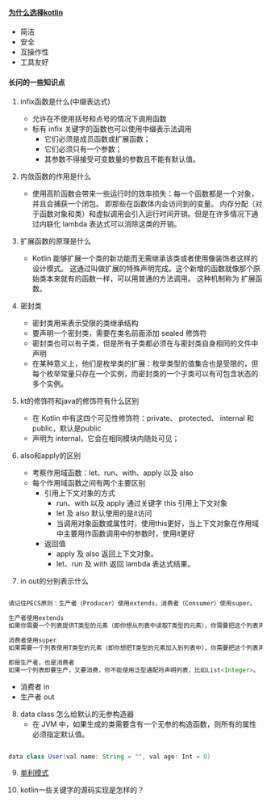 #### [为什么选择kotlin](https://www.kotlincn.net/)
* 简洁
* 安全
* 互操作性
* 工具友好

#### 长问的一些知识点

1. infix函数是什么(中缀表达式)
   *  允许在不使用括号和点号的情况下调用函数
   *  标有 infix 关键字的函数也可以使用中缀表示法调用
      *  它们必须是成员函数或扩展函数；
      *  它们必须只有一个参数；
      *  其参数不得接受可变数量的参数且不能有默认值。

2. 内敛函数的作用是什么
   * 使用高阶函数会带来一些运行时的效率损失：每一个函数都是一个对象，并且会捕获一个闭包。 即那些在函数体内会访问到的变量。 内存分配（对于函数对象和类）和虚拟调用会引入运行时间开销。但是在许多情况下通过内联化 lambda 表达式可以消除这类的开销。

3. 扩展函数的原理是什么
   * Kotlin 能够扩展一个类的新功能而无需继承该类或者使用像装饰者这样的设计模式。 这通过叫做扩展的特殊声明完成。这个新增的函数就像那个原始类本来就有的函数一样，可以用普通的方法调用。 这种机制称为 扩展函数。
  
4. 密封类
   * 密封类用来表示受限的类继承结构
   * 要声明一个密封类，需要在类名前面添加 sealed 修饰符
   * 密封类也可以有子类，但是所有子类都必须在与密封类自身相同的文件中声明
   * 在某种意义上，他们是枚举类的扩展：枚举类型的值集合也是受限的，但每个枚举常量只存在一个实例，而密封类的一个子类可以有可包含状态的多个实例。

5. kt的修饰符和java的修饰符有什么区别
   *  在 Kotlin 中有这四个可见性修饰符：private、 protected、 internal 和 public，默认是public
   *  声明为 internal，它会在相同模块内随处可见；

6. also和apply的区别
   * 考察作用域函数：let、run、with、apply 以及 also
   * 每个作用域函数之间有两个主要区别
     * 引用上下文对象的方式
       * run、with 以及 apply 通过关键字 this 引用上下文对象
       * let 及 also 默认使用的是it访问
       * 当调用对象函数或属性时，使用this更好，当上下文对象在作用域中主要用作函数调用中的参数时，使用it更好
     * 返回值
       *  apply 及 also 返回上下文对象。
       *  let、run 及 with 返回 lambda 表达式结果。

7. in out的分别表示什么

```java

请记住PECS原则：生产者（Producer）使用extends，消费者（Consumer）使用super。

生产者使用extends
如果你需要一个列表提供T类型的元素（即你想从列表中读取T类型的元素），你需要把这个列表声明成<? extends T>，比如List<? extends Integer>，因此你不能往该列表中添加任何元素。

消费者使用super
如果需要一个列表使用T类型的元素（即你想把T类型的元素加入到列表中），你需要把这个列表声明成<? super T>，比如List<? super Integer>，因此你不能保证从中读取到的元素的类型。

即是生产者，也是消费者
如果一个列表即要生产，又要消费，你不能使用泛型通配符声明列表，比如List<Integer>。

```
  * 消费者 in 
  * 生产者 out

8. data class 怎么给默认的无参构造器
   * 在 JVM 中，如果生成的类需要含有一个无参的构造函数，则所有的属性必须指定默认值。

```java

data class User(val name: String = "", val age: Int = 0)

```
9. [单利模式](https://www.jianshu.com/p/5797b3d0ebd0)


10. kotlin一些关键字的源码实现是怎样的？


    
    